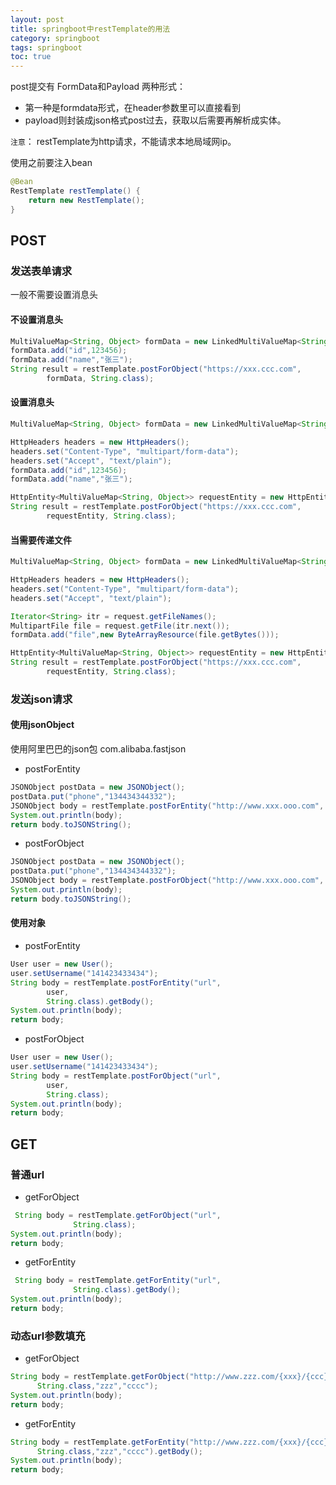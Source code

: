 ```yaml
---
layout: post
title: springboot中restTemplate的用法
category: springboot
tags: springboot
toc: true
---
```


post提交有 FormData和Payload  两种形式：
* 第一种是formdata形式，在header参数里可以直接看到
* payload则封装成json格式post过去，获取以后需要再解析成实体。

`注意`： restTemplate为http请求，不能请求本地局域网ip。

使用之前要注入bean
```java
@Bean
RestTemplate restTemplate() {
    return new RestTemplate();
}
```
## POST

### 发送表单请求
一般不需要设置消息头
#### 不设置消息头
```java
MultiValueMap<String, Object> formData = new LinkedMultiValueMap<String, Object>();
formData.add("id",123456);
formData.add("name","张三");
String result = restTemplate.postForObject("https://xxx.ccc.com",
        formData, String.class);
```
#### 设置消息头
```java
MultiValueMap<String, Object> formData = new LinkedMultiValueMap<String, Object>();

HttpHeaders headers = new HttpHeaders();
headers.set("Content-Type", "multipart/form-data");
headers.set("Accept", "text/plain");
formData.add("id",123456);
formData.add("name","张三");

HttpEntity<MultiValueMap<String, Object>> requestEntity = new HttpEntity<MultiValueMap<String, Object>>(formData, headers);
String result = restTemplate.postForObject("https://xxx.ccc.com",
        requestEntity, String.class);
```

#### 当需要传递文件
```java
MultiValueMap<String, Object> formData = new LinkedMultiValueMap<String, Object>();

HttpHeaders headers = new HttpHeaders();
headers.set("Content-Type", "multipart/form-data");
headers.set("Accept", "text/plain");

Iterator<String> itr = request.getFileNames();
MultipartFile file = request.getFile(itr.next());
formData.add("file",new ByteArrayResource(file.getBytes()));

HttpEntity<MultiValueMap<String, Object>> requestEntity = new HttpEntity<MultiValueMap<String, Object>>(formData, headers);
String result = restTemplate.postForObject("https://xxx.ccc.com",
        requestEntity, String.class);
```
### 发送json请求

#### 使用jsonObject
使用阿里巴巴的json包  com.alibaba.fastjson

* postForEntity
```java
JSONObject postData = new JSONObject();
postData.put("phone","134434344332");
JSONObject body = restTemplate.postForEntity("http://www.xxx.ooo.com", postData, JSONObject.class).getBody();
System.out.println(body);
return body.toJSONString();
```

* postForObject
```java
JSONObject postData = new JSONObject();
postData.put("phone","134434344332");
JSONObject body = restTemplate.postForObject("http://www.xxx.ooo.com", postData, JSONObject.class);
System.out.println(body);
return body.toJSONString();
```
#### 使用对象

* postForEntity
```java
User user = new User();
user.setUsername("141423433434");
String body = restTemplate.postForEntity("url",
        user,
        String.class).getBody();
System.out.println(body);
return body;
```

* postForObject
```java
User user = new User();
user.setUsername("141423433434");
String body = restTemplate.postForObject("url",
        user,
        String.class);
System.out.println(body);
return body;
```
## GET
### 普通url

* getForObject
```java
 String body = restTemplate.getForObject("url",
              String.class);
System.out.println(body);
return body;
```

* getForEntity
```java
 String body = restTemplate.getForEntity("url",
              String.class).getBody();
System.out.println(body);
return body;
```

### 动态url参数填充

* getForObject
```java
String body = restTemplate.getForObject("http://www.zzz.com/{xxx}/{ccc}",
      String.class,"zzz","cccc");
System.out.println(body);
return body;
```
* getForEntity
```java
String body = restTemplate.getForEntity("http://www.zzz.com/{xxx}/{ccc}",
      String.class,"zzz","cccc").getBody();
System.out.println(body);
return body;
```
